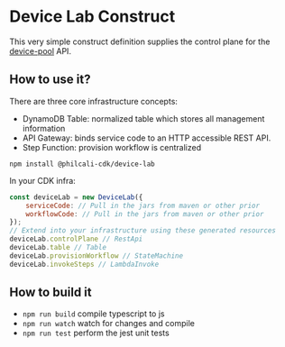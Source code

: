 # Device Lab Construct

This very simple construct definition supplies the control plane for the [device-pool][1] API.

## How to use it?

There are three core infrastructure concepts:

- DynamoDB Table: normalized table which stores all management information
- API Gateway: binds service code to an HTTP accessible REST API.
- Step Function: provision workflow is centralized

```
npm install @philcali-cdk/device-lab
```

In your CDK infra:

``` javascript
const deviceLab = new DeviceLab({
    serviceCode: // Pull in the jars from maven or other prior
    workflowCode: // Pull in the jars from maven or other prior
});
// Extend into your infrastructure using these generated resources
deviceLab.controlPlane // RestApi
deviceLab.table // Table
deviceLab.provisionWorkflow // StateMachine
deviceLab.invokeSteps // LambdaInvoke
```

[1]: https://github.com/philcali/device-pool

## How to build it

 * `npm run build`   compile typescript to js
 * `npm run watch`   watch for changes and compile
 * `npm run test`    perform the jest unit tests